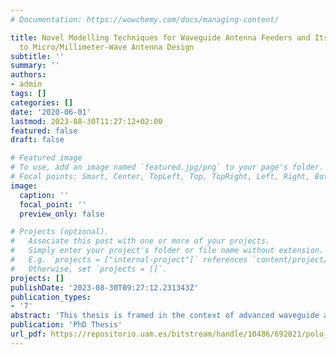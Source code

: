 ```yaml
---
# Documentation: https://wowchemy.com/docs/managing-content/

title: Novel Modelling Techniques for Waveguide Antenna Feeders and Its Application
  to Micro/Millimeter-Wave Antenna Design
subtitle: ''
summary: ''
authors:
- admin
tags: []
categories: []
date: '2020-06-01'
lastmod: 2023-08-30T11:27:12+02:00
featured: false
draft: false

# Featured image
# To use, add an image named `featured.jpg/png` to your page's folder.
# Focal points: Smart, Center, TopLeft, Top, TopRight, Left, Right, BottomLeft, Bottom, BottomRight.
image:
  caption: ''
  focal_point: ''
  preview_only: false

# Projects (optional).
#   Associate this post with one or more of your projects.
#   Simply enter your project's folder or file name without extension.
#   E.g. `projects = ["internal-project"]` references `content/project/deep-learning/index.md`.
#   Otherwise, set `projects = []`.
projects: []
publishDate: '2023-08-30T09:27:12.231343Z'
publication_types:
- '7'
abstract: 'This thesis is framed in the context of advanced waveguide antenna feeders. More speci cally, it is devoted to the development of modelling techniques that can be applied in the design of new antenna systems, either to increase the performance of already known antennas or to create designs with completely novel characteristics. To achieve this goal, the thesis is divided into three main parts: 1) computation of the radiation pattern produced by radiating apertures and radiation pattern synthesis in apertures, 2) quasi-analytical horn antenna simulation and its application to horn antenna design, and 3) innovation in other non-radiating devices used in antenna feeders. The two pillars that sustain the modelling ideas presented in this thesis are the radiating aperture eld equivalence principle, which relates the aperture electromagnetic eld distribution to the far-zone radiated eld, and the waveguide modal eld expansion, which allows to express any aperture eld distribution as a weighted summation of modal eld functions. Thanks to the combination of these two concepts, the total radiation pattern produced by the aperture can be expressed as the weighted summation of the radiation patterns corresponding to each of the modal eld functions that exist in a waveguide with the same cross-section as the aperture. One application of this analysis approach is the synthesis of an aperture eld distribution that generates a radiation pattern with certain speci ed characteristics, including the speci c case of monopulse di erence patterns. This radiation pattern calculation strategy can also be used for the fast analysis of horn antennas. The mode-matching method is a waveguide device analysis technique well-known for providing accurate results and being computationally e cient. By a modematching analysis of the horn pro le it is possible to determine the electromagnetic eld distribution at the horn aperture, from which the radiation pattern produced by the horn antenna can be obtained. The accuracy of this analysis strategy is comparable to that achieved by general purpose numerical tools, but the computation time is signi cantly reduced. Therefore, this mode-matching analysis can be e ciently integrated with an optimization routine in order to tune the design parameters of a horn pro le. To show the usefulness of this optimization scheme a sophisticated W frequency band monopulse horn feed with a triple radiation pattern is designed. Finally, the design of two innovative waveguide devices is presented: a recon gurable phase shifter completely implemented in waveguide technology and a compact circular polarizer. Although they are not directly responsible for radiating or receiving electromagnetic waves, these devices also play a key role in the feed chain of many wireless applications like radar, phased arrays or satellite communications among others.'
publication: 'PhD Thesis'
url_pdf: https://repositorio.uam.es/bitstream/handle/10486/692821/polo_lopez_lucas.pdf?sequence=1&isAllowed=y
---
```

